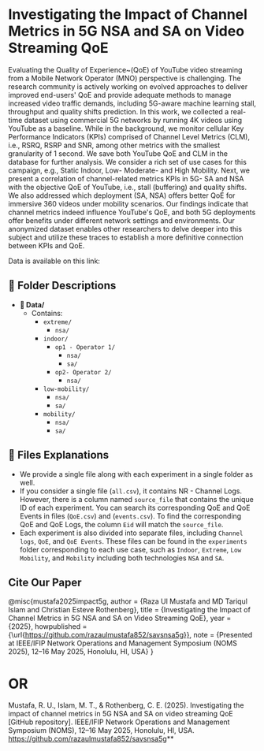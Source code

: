 # Investigating the Impact of Channel Metrics in 5G NSA and SA on Video Streaming QoE
Evaluating the Quality of Experience~(QoE) of YouTube video streaming from a Mobile Network Operator (MNO) perspective is challenging. 
The research community is actively working on evolved approaches to deliver improved end-users' QoE and provide adequate methods to manage increased video traffic demands, including 5G-aware machine learning stall, throughput and quality shifts prediction. In this work, we collected a real-time dataset using commercial 5G networks by running 4K videos using  YouTube as a baseline. While in the background, we monitor cellular Key Performance Indicators (KPIs) comprised of Channel Level Metrics (CLM), i.e., RSRQ, RSRP and SNR, among other metrics with the smallest granularity of 1 second. We save both YouTube QoE and CLM in the database for further analysis. We consider a rich set of use cases for this campaign, e.g., Static Indoor, Low- Moderate- and High Mobility.  Next, we present a correlation of channel-related metrics KPIs in 5G- SA and NSA with the objective QoE of YouTube, i.e., stall (buffering) and quality shifts. We also addressed which deployment (SA, NSA) offers better QoE for immersive 360 videos under mobility scenarios.  Our findings indicate that channel metrics indeed influence YouTube's QoE, and both 5G deployments offer benefits under different network settings and environments. Our anonymized dataset enables other researchers to delve deeper into this subject and utilize these traces to establish a more definitive connection between KPIs and QoE.

Data is available on this link:


## 📝 Folder Descriptions

- **📁 Data/**
  - Contains:
    - `extreme/`
      - `nsa/`
    - `indoor/`
       - `op1 - Operator 1/`
          - `nsa/`
          - `sa/`
       - `op2- Operator 2/`
          - `nsa/`
    - `low-mobility/`
       - `nsa/`
       - `sa/`
    - `mobility/`
       - `nsa/`
       - `sa/`
    
## 📝 Files Explanations

- We provide a single file along with each experiment in a single folder as well.
- If you consider a single file (`all.csv`), it contains NR - Channel Logs. However, there is a column named `source_file` that contains the unique ID of each experiment. You can search its corresponding QoE and QoE Events in files (`QoE.csv`) and (`events.csv`). To find the corresponding QoE and QoE Logs, the column `Eid` will match the `source_file`.
- Each experiment is also divided into separate files, including `Channel logs`, `QoE`, and `QoE Events`. These files can be found in the `experiments` folder corresponding to each use case, such as `Indoor`, `Extreme`, `Low Mobility`, and `Mobility` including both technologies `NSA` and `SA`.


## Cite Our Paper

@misc{mustafa2025impact5g,
  author       = {Raza Ul Mustafa and MD Tariqul Islam and Christian Esteve Rothenberg},
  title        = {Investigating the Impact of Channel Metrics in 5G NSA and SA on Video Streaming QoE},
  year         = {2025},
  howpublished = {\url{https://github.com/razaulmustafa852/savsnsa5g}},
  note         = {Presented at IEEE/IFIP Network Operations and Management Symposium (NOMS 2025), 12–16 May 2025, Honolulu, HI, USA}
}

# OR

Mustafa, R. U., Islam, M. T., & Rothenberg, C. E. (2025). Investigating the impact of channel metrics in 5G NSA and SA on video streaming QoE [GitHub repository]. IEEE/IFIP Network Operations and Management Symposium (NOMS), 12–16 May 2025, Honolulu, HI, USA. https://github.com/razaulmustafa852/savsnsa5g**
